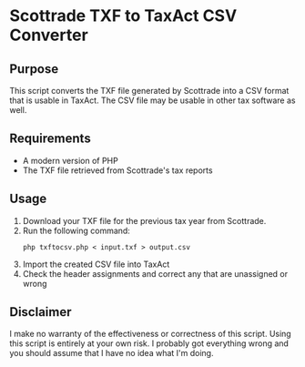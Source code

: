 Scottrade TXF to TaxAct CSV Converter
=====================================

Purpose
-------
This script converts the TXF file generated by Scottrade into a CSV format that is usable in TaxAct. The CSV file may be usable in other tax software as well.

Requirements
------------
- A modern version of PHP
- The TXF file retrieved from Scottrade's tax reports

Usage
-----
1. Download your TXF file for the previous tax year from Scottrade.
2. Run the following command:
    ```
    php txftocsv.php < input.txf > output.csv
    ```
3. Import the created CSV file into TaxAct
4. Check the header assignments and correct any that are unassigned or wrong

Disclaimer
----------
I make no warranty of the effectiveness or correctness of this script. Using this script is entirely at your own risk. I probably got everything wrong and you should assume that I have no idea what I'm doing.